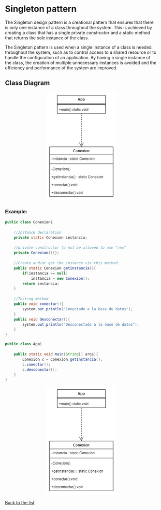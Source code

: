 # Singleton pattern
The Singleton design pattern is a creational pattern that ensures that there is only one instance of a class throughout the system. This is achieved by creating a class that has a single private constructor and a static method that returns the sole instance of the class.

The Singleton pattern is used when a single instance of a class is needed throughout the system, such as to control access to a shared resource or to handle the configuration of an application. By having a single instance of the class, the creation of multiple unnecessary instances is avoided and the efficiency and performance of the system are improved.

## Class Diagram

<p align="center">
    <img src="../../classDiagrams/Singleton.jpg">
</p>

### Example:

```Java 
public class Conexion{

	//Instance declaration
	private static Conexion instancia;

	//private constructor to not be allowed to use "new"
	private Conexion(){};

	//Create and/or get the instance via this method
	public static Conexion getInstancia(){
		if(instancia == null)
			instancia = new Conexion();
		return instancia;
	}

	//Testing method
	public void conectar(){
		system.out.println("Conectado a la base de datos");
	}
	public void desconectar(){
		system.out.println("Desconectado a la base de datos");
	}
}
```

```Java
public class App{

	public static void main(String[] args){
		Conexion c = Conexion.getInstancia();
		c.conectar();
		c.desconectar();
	}
}
```
<p align="center">
    <img src="../../classDiagrams/Singleton.jpg">
</p>

[Back to the list](./README.md)